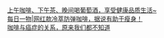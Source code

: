   
[上午咖啡、下午茶、晚间喝葡萄酒，享受健康品质生活~](http://www.dianyue.me/archives/240/og369v5d2iq7dpmk/)  
[每日一物|网红款冷萃防弹咖啡，据说有助于瘦身！](http://www.dianyue.me/archives/066/o22gvefq6rx2ucwm/)  
[咖啡与癌症的关系，原来我们都不知道](http://www.dianyue.me/archives/360/3pclxsj26ufwz6n0/)